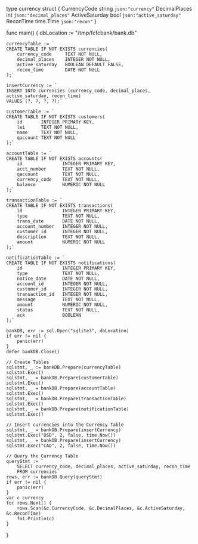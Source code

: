 
type currency struct {
	CurrencyCode   string    `json:"currency"`
	DecimalPlaces  int       `json:"decimal_places"`
	ActiveSaturday bool      `json:"active_saturday"`
	ReconTime      time.Time `json:"recon"`
}

func main() {
	dbLocation := "/tmp/fcfcbank/bank.db"

	currencyTable := `
	CREATE TABLE IF NOT EXISTS currencies(
   		currency_code     TEXT NOT NULL,
   		decimal_places    INTEGER NOT NULL,
   		active_saturday   BOOLEAN DEFAULT FALSE,
   		recon_time        DATE NOT NULL
 	);`

	insertCurrency := `
	INSERT INTO currencies (currency_code, decimal_places, active_saturday, recon_time) 
	VALUES (?, ?, ?, ?);`

	customerTable := `
 	CREATE TABLE IF NOT EXISTS customers(
   		id       INTEGER PRIMARY KEY,
   		lei      TEXT NOT NULL,
   		name     TEXT NOT NULL,
   		qaccount TEXT NOT NULL 
 	);`

	accountTable := `
 	CREATE TABLE IF NOT EXISTS accounts(
   		id               INTEGER PRIMARY KEY,
   		acct_number      TEXT NOT NULL,
   		qaccount         TEXT NOT NULL,
   		currency_code    TEXT NOT NULL,
   		balance          NUMERIC NOT NULL 
 	);`

	transactionTable := `
	CREATE TABLE IF NOT EXISTS transactions(
   		id               INTEGER PRIMARY KEY,
   		type             TEXT NOT NULL,
   		trans_date       DATE NOT NULL,
   		account_number   INTEGER NOT NULL,
   		customer_id      INTEGER NOT NULL,
  		description      TEXT NOT NULL,
   		amount           NUMERIC NOT NULL
 	);`

	notificationTable := `
	CREATE TABLE IF NOT EXISTS notifications(
	    id               INTEGER PRIMARY KEY,
    	type             TEXT NOT NULL,
    	notice_date      DATE NOT NULL,
    	account_id       INTEGER NOT NULL,
   		customer_id      INTEGER NOT NULL,
    	transaction_id   INTEGER NOT NULL,
    	message          TEXT NOT NULL,
    	amount           NUMERIC NOT NULL,
   		status           TEXT NOT NULL,
    	ack              BOOLEAN
	);`

	bankDB, err := sql.Open("sqlite3", dbLocation)
	if err != nil {
		panic(err)
	}
	defer bankDB.Close()

	// Create Tables
	sqlstmt, _ := bankDB.Prepare(currencyTable)
	sqlstmt.Exec()
	sqlstmt, _ = bankDB.Prepare(customerTable)
	sqlstmt.Exec()
	sqlstmt, _ = bankDB.Prepare(accountTable)
	sqlstmt.Exec()
	sqlstmt, _ = bankDB.Prepare(transactionTable)
	sqlstmt.Exec()
	sqlstmt, _ = bankDB.Prepare(notificationTable)
	sqlstmt.Exec()

	// Insert currencies into the Currency Table
	sqlstmt, _ = bankDB.Prepare(insertCurrency)
	sqlstmt.Exec("USD", 2, false, time.Now())
	sqlstmt, _ = bankDB.Prepare(insertCurrency)
	sqlstmt.Exec("CAD", 2, false, time.Now())

	// Query the Currency Table
	queryStmt := `
		SELECT currency_code, decimal_places, active_saturday, recon_time
		FROM currencies`
	rows, err := bankDB.Query(queryStmt)
	if err != nil {
		panic(err)
	}
	var c currency
	for rows.Next() {
		rows.Scan(&c.CurrencyCode, &c.DecimalPlaces, &c.ActiveSaturday, &c.ReconTime)
		fmt.Println(c)
	}
}